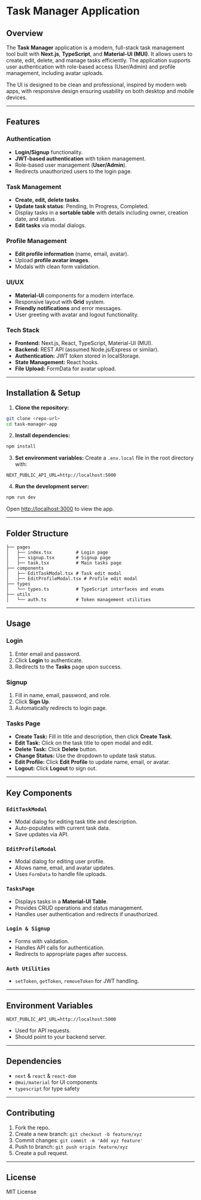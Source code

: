 # Task Manager Application

## Overview

The **Task Manager** application is a modern, full-stack task management tool built with **Next.js**, **TypeScript**, and **Material-UI (MUI)**. It allows users to create, edit, delete, and manage tasks efficiently. The application supports user authentication with role-based access (User/Admin) and profile management, including avatar uploads.

The UI is designed to be clean and professional, inspired by modern web apps, with responsive design ensuring usability on both desktop and mobile devices.

---

## Features

### Authentication

* **Login/Signup** functionality.
* **JWT-based authentication** with token management.
* Role-based user management (**User/Admin**).
* Redirects unauthorized users to the login page.

### Task Management

* **Create, edit, delete tasks**.
* **Update task status**: Pending, In Progress, Completed.
* Display tasks in a **sortable table** with details including owner, creation date, and status.
* **Edit tasks** via modal dialogs.

### Profile Management

* **Edit profile information** (name, email, avatar).
* Upload **profile avatar images**.
* Modals with clean form validation.

### UI/UX

* **Material-UI** components for a modern interface.
* Responsive layout with **Grid** system.
* **Friendly notifications** and error messages.
* User greeting with avatar and logout functionality.

### Tech Stack

* **Frontend:** Next.js, React, TypeScript, Material-UI (MUI).
* **Backend:** REST API (assumed Node.js/Express or similar).
* **Authentication:** JWT token stored in localStorage.
* **State Management:** React hooks.
* **File Upload:** FormData for avatar upload.

---

## Installation & Setup

1. **Clone the repository:**

```bash
git clone <repo-url>
cd task-manager-app
```

2. **Install dependencies:**

```bash
npm install
```

3. **Set environment variables:**
   Create a `.env.local` file in the root directory with:

```
NEXT_PUBLIC_API_URL=http://localhost:5000
```

4. **Run the development server:**

```bash
npm run dev
```

Open [http://localhost:3000](http://localhost:3000) to view the app.

---

## Folder Structure

```
├── pages
│   ├── index.tsx         # Login page
│   ├── signup.tsx        # Signup page
│   ├── task.tsx          # Main tasks page
├── components
│   ├── EditTaskModal.tsx # Task edit modal
│   ├── EditProfileModal.tsx # Profile edit modal
├── types
│   └── types.ts          # TypeScript interfaces and enums
├── utils
│   └── auth.ts           # Token management utilities
```

---

## Usage

### Login

1. Enter email and password.
2. Click **Login** to authenticate.
3. Redirects to the **Tasks** page upon success.

### Signup

1. Fill in name, email, password, and role.
2. Click **Sign Up**.
3. Automatically redirects to login page.

### Tasks Page

* **Create Task:** Fill in title and description, then click **Create Task**.
* **Edit Task:** Click on the task title to open modal and edit.
* **Delete Task:** Click **Delete** button.
* **Change Status:** Use the dropdown to update task status.
* **Edit Profile:** Click **Edit Profile** to update name, email, or avatar.
* **Logout:** Click **Logout** to sign out.

---

## Key Components

### `EditTaskModal`

* Modal dialog for editing task title and description.
* Auto-populates with current task data.
* Save updates via API.

### `EditProfileModal`

* Modal dialog for editing user profile.
* Allows name, email, and avatar updates.
* Uses `FormData` to handle file uploads.

### `TasksPage`

* Displays tasks in a **Material-UI Table**.
* Provides CRUD operations and status management.
* Handles user authentication and redirects if unauthorized.

### `Login & Signup`

* Forms with validation.
* Handles API calls for authentication.
* Redirects to appropriate pages after success.

### `Auth Utilities`

* `setToken`, `getToken`, `removeToken` for JWT handling.

---

## Environment Variables

```
NEXT_PUBLIC_API_URL=http://localhost:5000
```

* Used for API requests.
* Should point to your backend server.

---

## Dependencies

* `next` & `react` & `react-dom`
* `@mui/material` for UI components
* `typescript` for type safety

---

## Contributing

1. Fork the repo.
2. Create a new branch: `git checkout -b feature/xyz`
3. Commit changes: `git commit -m 'Add xyz feature'`
4. Push to branch: `git push origin feature/xyz`
5. Create a pull request.

---

## License

MIT License
